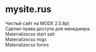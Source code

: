  # mysite.rus

 Чистый сайт на MODX 2.5.8pl.<br>
 Сделал права доступа для менеджера. <br>
 Materializecss start sait <br>
 Materializecss migx <br>
 Materializecss forms <br>


